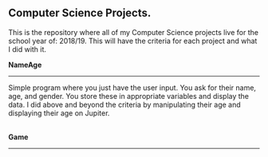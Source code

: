 ## Computer Science Projects.


This is the repository where all of my Computer Science projects live for the school year of: 2018/19. This will have the criteria for each project and what I did with it.

**NameAge**
<hr>
Simple program where you just have the user input. You ask for their name, age, and gender. You store these in appropriate variables and display the data. I did above and beyond the criteria by manipulating their age and displaying their age on Jupiter.

<br>
<br>

**Game**
<hr>

<!--stackedit_data:
eyJoaXN0b3J5IjpbNzM1OTY3NDE0LDk0MDIyMzYxMF19
-->